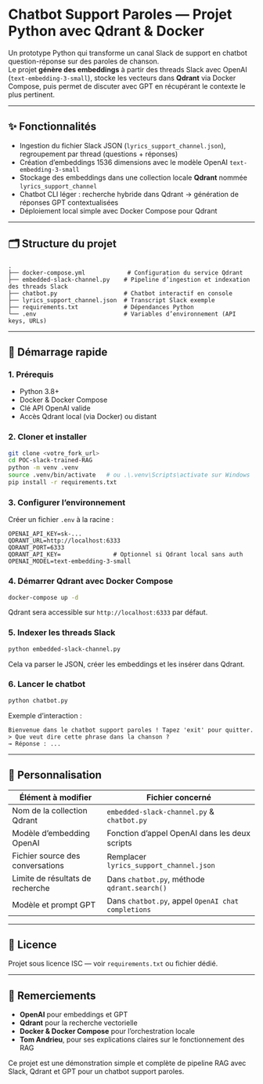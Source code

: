 # Chatbot Support Paroles — Projet Python avec Qdrant & Docker

Un prototype Python qui transforme un canal Slack de support en chatbot question-réponse sur des paroles de chanson.  
Le projet **génère des embeddings** à partir des threads Slack avec OpenAI (`text-embedding-3-small`), stocke les vecteurs dans **Qdrant** via Docker Compose, puis permet de discuter avec GPT en récupérant le contexte le plus pertinent.

---

## ✨ Fonctionnalités

- Ingestion du fichier Slack JSON (`lyrics_support_channel.json`), regroupement par thread (questions + réponses)
- Création d’embeddings 1536 dimensions avec le modèle OpenAI `text-embedding-3-small`
- Stockage des embeddings dans une collection locale **Qdrant** nommée `lyrics_support_channel`
- Chatbot CLI léger : recherche hybride dans Qdrant → génération de réponses GPT contextualisées
- Déploiement local simple avec Docker Compose pour Qdrant

---

## 🗂️ Structure du projet

```
.
├── docker-compose.yml            # Configuration du service Qdrant
├── embedded-slack-channel.py    # Pipeline d’ingestion et indexation des threads Slack
├── chatbot.py                   # Chatbot interactif en console
├── lyrics_support_channel.json  # Transcript Slack exemple
├── requirements.txt             # Dépendances Python
└── .env                         # Variables d’environnement (API keys, URLs)
```

---

## 🚀 Démarrage rapide

### 1. Prérequis

- Python 3.8+
- Docker & Docker Compose
- Clé API OpenAI valide
- Accès Qdrant local (via Docker) ou distant

### 2. Cloner et installer

```bash
git clone <votre_fork_url>
cd POC-slack-trained-RAG
python -m venv .venv
source .venv/bin/activate   # ou .\.venv\Scripts\activate sur Windows
pip install -r requirements.txt
```

### 3. Configurer l’environnement

Créer un fichier `.env` à la racine :

```env
OPENAI_API_KEY=sk-...
QDRANT_URL=http://localhost:6333
QDRANT_PORT=6333
QDRANT_API_KEY=               # Optionnel si Qdrant local sans auth
OPENAI_MODEL=text-embedding-3-small
```

### 4. Démarrer Qdrant avec Docker Compose

```bash
docker-compose up -d
```

Qdrant sera accessible sur `http://localhost:6333` par défaut.

### 5. Indexer les threads Slack

```bash
python embedded-slack-channel.py
```

Cela va parser le JSON, créer les embeddings et les insérer dans Qdrant.

### 6. Lancer le chatbot

```bash
python chatbot.py
```

Exemple d’interaction :

```
Bienvenue dans le chatbot support paroles ! Tapez 'exit' pour quitter.
> Que veut dire cette phrase dans la chanson ?
→ Réponse : ...
```

---

## 🔧 Personnalisation

| Élément à modifier               | Fichier concerné                                   |
| -------------------------------- | -------------------------------------------------- |
| Nom de la collection Qdrant      | `embedded-slack-channel.py` & `chatbot.py`         |
| Modèle d’embedding OpenAI        | Fonction d’appel OpenAI dans les deux scripts      |
| Fichier source des conversations | Remplacer `lyrics_support_channel.json`            |
| Limite de résultats de recherche | Dans `chatbot.py`, méthode `qdrant.search()`       |
| Modèle et prompt GPT             | Dans `chatbot.py`, appel `OpenAI chat completions` |

---

## 📜 Licence

Projet sous licence ISC — voir `requirements.txt` ou fichier dédié.

---

## 🙏 Remerciements

- **OpenAI** pour embeddings et GPT
- **Qdrant** pour la recherche vectorielle
- **Docker & Docker Compose** pour l’orchestration locale
- **Tom Andrieu**, pour ses explications claires sur le fonctionnement des RAG

Ce projet est une démonstration simple et complète de pipeline RAG avec Slack, Qdrant et GPT pour un chatbot support paroles.
